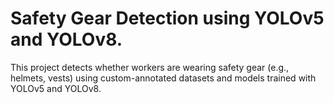 # Safety Gear Detection using YOLOv5 and YOLOv8.
This project detects whether workers are wearing safety gear (e.g., helmets, vests) using custom-annotated datasets and models trained with YOLOv5 and YOLOv8.
